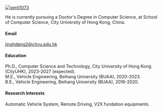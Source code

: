 

[![senli1073](https://img.shields.io/badge/senli1073-github-blue?logo=github)](https://github.com/jeddydeng)

He is currently pursuing a Doctor's Degree in Computer Science, at School of Computer Science, City University of Hong Kong, China.

#### Email
jinghdeng2@cityu.edu.hk

#### Education
Ph.D., Computer Science and Technology, City University of Hong Kong (CityUHK), 2023-2027 (expected).\
M.E., Vehicle Engineering, Beihang University (BUAA), 2020-2023.\
B.E., Vehicle Engineering, Beihang University (BUAA), 2016-2020.

#### Research Interests
Automatic Vehicle System, Remote Driving, V2X fundation equipments.

